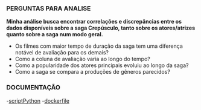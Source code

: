 ### PERGUNTAS PARA ANALISE

**Minha análise busca encontrar correlações e discrepâncias entre os dados disponíveis sobre a saga Crepúsculo, tanto sobre os atores/atrizes quanto sobre a saga num modo geral.**

- Os filmes com maior tempo de duração da saga tem uma diferença notável de avaliação para os demais?
- Como a coluna de avaliação varia ao longo do tempo?
- Como a popularidade dos atores principais evoluiu ao longo da saga?
- Como a saga se compara a produções de gêneros parecidos?


### DOCUMENTAÇÃO

-[scriptPython](script.py)
-[dockerfile](Dockerfile.txt) 
